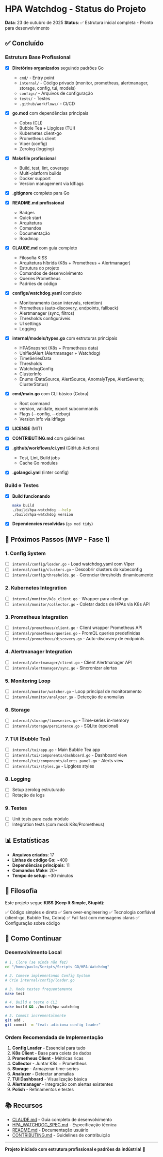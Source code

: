 # HPA Watchdog - Status do Projeto

**Data**: 23 de outubro de 2025
**Status**: ✅ Estrutura inicial completa - Pronto para desenvolvimento

## ✅ Concluído

### Estrutura Base Profissional

- [x] **Diretórios organizados** seguindo padrões Go
  - `cmd/` - Entry point
  - `internal/` - Código privado (monitor, prometheus, alertmanager, storage, config, tui, models)
  - `configs/` - Arquivos de configuração
  - `tests/` - Testes
  - `.github/workflows/` - CI/CD

- [x] **go.mod** com dependências principais
  - Cobra (CLI)
  - Bubble Tea + Lipgloss (TUI)
  - Kubernetes client-go
  - Prometheus client
  - Viper (config)
  - Zerolog (logging)

- [x] **Makefile profissional**
  - Build, test, lint, coverage
  - Multi-platform builds
  - Docker support
  - Version management via ldflags

- [x] **.gitignore** completo para Go

- [x] **README.md profissional**
  - Badges
  - Quick start
  - Arquitetura
  - Comandos
  - Documentação
  - Roadmap

- [x] **CLAUDE.md** com guia completo
  - Filosofia KISS
  - Arquitetura híbrida (K8s + Prometheus + Alertmanager)
  - Estrutura do projeto
  - Comandos de desenvolvimento
  - Queries Prometheus
  - Padrões de código

- [x] **configs/watchdog.yaml** completo
  - Monitoramento (scan intervals, retention)
  - Prometheus (auto-discovery, endpoints, fallback)
  - Alertmanager (sync, filtros)
  - Thresholds configuráveis
  - UI settings
  - Logging

- [x] **internal/models/types.go** com estruturas principais
  - HPASnapshot (K8s + Prometheus data)
  - UnifiedAlert (Alertmanager + Watchdog)
  - TimeSeriesData
  - Thresholds
  - WatchdogConfig
  - ClusterInfo
  - Enums (DataSource, AlertSource, AnomalyType, AlertSeverity, ClusterStatus)

- [x] **cmd/main.go** com CLI básico (Cobra)
  - Root command
  - version, validate, export subcommands
  - Flags (--config, --debug)
  - Version info via ldflags

- [x] **LICENSE** (MIT)

- [x] **CONTRIBUTING.md** com guidelines

- [x] **.github/workflows/ci.yml** (GitHub Actions)
  - Test, Lint, Build jobs
  - Cache Go modules

- [x] **.golangci.yml** (linter config)

### Build e Testes

- [x] **Build funcionando**
  ```bash
  make build
  ./build/hpa-watchdog --help
  ./build/hpa-watchdog version
  ```

- [x] **Dependencies resolvidas** (`go mod tidy`)

## 🚧 Próximos Passos (MVP - Fase 1)

### 1. Config System
- [ ] `internal/config/loader.go` - Load watchdog.yaml com Viper
- [ ] `internal/config/clusters.go` - Descobrir clusters do kubeconfig
- [ ] `internal/config/thresholds.go` - Gerenciar thresholds dinamicamente

### 2. Kubernetes Integration
- [ ] `internal/monitor/k8s_client.go` - Wrapper para client-go
- [ ] `internal/monitor/collector.go` - Coletar dados de HPAs via K8s API

### 3. Prometheus Integration
- [ ] `internal/prometheus/client.go` - Client wrapper Prometheus API
- [ ] `internal/prometheus/queries.go` - PromQL queries predefinidas
- [ ] `internal/prometheus/discovery.go` - Auto-discovery de endpoints

### 4. Alertmanager Integration
- [ ] `internal/alertmanager/client.go` - Client Alertmanager API
- [ ] `internal/alertmanager/sync.go` - Sincronizar alertas

### 5. Monitoring Loop
- [ ] `internal/monitor/watcher.go` - Loop principal de monitoramento
- [ ] `internal/monitor/analyzer.go` - Detecção de anomalias

### 6. Storage
- [ ] `internal/storage/timeseries.go` - Time-series in-memory
- [ ] `internal/storage/persistence.go` - SQLite (opcional)

### 7. TUI (Bubble Tea)
- [ ] `internal/tui/app.go` - Main Bubble Tea app
- [ ] `internal/tui/components/dashboard.go` - Dashboard view
- [ ] `internal/tui/components/alerts_panel.go` - Alerts view
- [ ] `internal/tui/styles.go` - Lipgloss styles

### 8. Logging
- [ ] Setup zerolog estruturado
- [ ] Rotação de logs

### 9. Testes
- [ ] Unit tests para cada módulo
- [ ] Integration tests (com mock K8s/Prometheus)

## 📊 Estatísticas

- **Arquivos criados**: 17
- **Linhas de código Go**: ~400
- **Dependências principais**: 11
- **Comandos Make**: 20+
- **Tempo de setup**: ~30 minutos

## 🎯 Filosofia

Este projeto segue **KISS (Keep It Simple, Stupid)**:

✅ Código simples e direto
✅ Sem over-engineering
✅ Tecnologia confiável (client-go, Bubble Tea, Cobra)
✅ Fail fast com mensagens claras
✅ Configuração sobre código

## 🚀 Como Continuar

### Desenvolvimento Local

```bash
# 1. Clone (se ainda não fez)
cd "/home/paulo/Scripts/Scripts GO/HPA-Watchdog"

# 2. Comece implementando Config System
# Crie internal/config/loader.go

# 3. Rode testes frequentemente
make test

# 4. Build e teste o CLI
make build && ./build/hpa-watchdog

# 5. Commit incrementalmente
git add .
git commit -m "feat: adiciona config loader"
```

### Ordem Recomendada de Implementação

1. **Config Loader** - Essencial para tudo
2. **K8s Client** - Base para coleta de dados
3. **Prometheus Client** - Métricas ricas
4. **Collector** - Juntar K8s + Prometheus
5. **Storage** - Armazenar time-series
6. **Analyzer** - Detectar anomalias
7. **TUI Dashboard** - Visualização básica
8. **Alertmanager** - Integração com alertas existentes
9. **Polish** - Refinamentos e testes

## 📚 Recursos

- [CLAUDE.md](CLAUDE.md) - Guia completo de desenvolvimento
- [HPA_WATCHDOG_SPEC.md](HPA_WATCHDOG_SPEC.md) - Especificação técnica
- [README.md](README.md) - Documentação usuário
- [CONTRIBUTING.md](CONTRIBUTING.md) - Guidelines de contribuição

---

**Projeto iniciado com estrutura profissional e padrões da indústria! 🚀**
